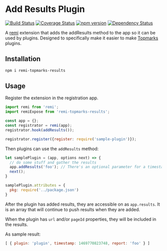 # Add Results Plugin

[![Build Status](https://travis-ci.org/Topmarks/remi-topmarks-results.svg?branch=master)](https://travis-ci.org/Topmarks/remi-topmarks-results) [![Coverage Status](https://coveralls.io/repos/github/Topmarks/remi-topmarks-results/badge.svg?branch=master)](https://coveralls.io/github/Topmarks/remi-topmarks-results?branch=master) [![npm version](https://badge.fury.io/js/remi-topmarks-results.svg)](https://badge.fury.io/js/remi-topmarks-results) [![Dependency Status](https://david-dm.org/topmarks/remi-topmarks-results.svg)](https://david-dm.org/topmarks/remi-topmarks-results)

A [remi](https://github.com/remijs/remi) extension that adds the addResults method to the app so it can be used by plugins. Designed to specifically make it easier to make [Topmarks](https://github.com/topmarks/topmarks) plugins.

## Installation

```sh
npm i remi-topmarks-results
```

## Usage

Register the extension in the registration app.

```js
import remi from 'remi';
import remiExpose from 'remi-topmarks-results';

const app = {};
const registrator = remi(app);
registrator.hook(addResults());

registrator.register({register: require('sample-plugin')});
```

Then plugins can use the `addResults` method:

```js
let samplePlugin = (app, options next) => {
  // do some stuff and gather the results
  app.addResults('foo'); // There's an optional parameter for a timestamp, if none is specified it will default to now.
  next();
}

samplePlugin.attributes = {
  pkg: require('../package.json')
}
```

After the plugin has added results, they are accessible on as `app.results`. It is an array that will continue to push results when they are added.

When the plugin has `url` and/or `pageId` properties, they will be included in the results.

As sample result:

```js
[ { plugin: 'plugin', timestamp: 1469770823748, report: 'foo' } ]
```
